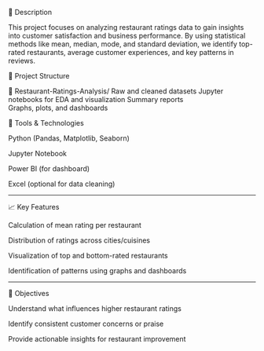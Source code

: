 
📝 Description

This project focuses on analyzing restaurant ratings data to gain insights into customer satisfaction and business performance. By using statistical methods like mean, median, mode, and standard deviation, we identify top-rated restaurants, average customer experiences, and key patterns in reviews.



📁 Project Structure

📂 Restaurant-Ratings-Analysis/
  Raw and cleaned datasets
  Jupyter notebooks for EDA and visualization 
  Summary reports   
 Graphs, plots, and dashboards



🔧 Tools & Technologies

Python (Pandas, Matplotlib, Seaborn)

Jupyter Notebook

Power BI (for dashboard)

Excel (optional for data cleaning)



---

📈 Key Features

Calculation of mean rating per restaurant

Distribution of ratings across cities/cuisines

Visualization of top and bottom-rated restaurants

Identification of patterns using graphs and dashboards



---

🧠 Objectives

Understand what influences higher restaurant ratings

Identify consistent customer concerns or praise

Provide actionable insights for restaurant improvement




